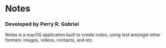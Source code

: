 # Notes
### Developed by Perry R. Gabriel

Notes is a macOS application built to create notes, using text amongst other formats: images, videos, contacts, and etc.
